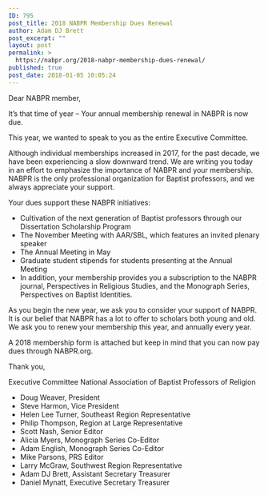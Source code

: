 ```yaml
---
ID: 795
post_title: 2018 NABPR Membership Dues Renewal
author: Adam DJ Brett
post_excerpt: ""
layout: post
permalink: >
  https://nabpr.org/2018-nabpr-membership-dues-renewal/
published: true
post_date: 2018-01-05 10:05:24
---
```

Dear NABPR member,

It’s that time of year – Your annual membership renewal in NABPR is now due.

This year, we wanted to speak to you as the entire Executive Committee.

Although individual memberships increased in 2017, for the past decade, we have been experiencing a slow downward trend. We are writing you today in an effort to emphasize the importance of NABPR and your membership. NABPR is the only professional organization for Baptist professors, and we always appreciate your support.

Your dues support these NABPR initiatives:

<ul>
    <li>Cultivation of the next generation of Baptist professors through our Dissertation Scholarship Program</li>
    <li>The November Meeting with AAR/SBL, which features an invited plenary speaker</li>
    <li>The Annual Meeting in May</li>
    <li>Graduate student stipends for students presenting at the Annual Meeting</li>
    <li>In addition, your membership provides you a subscription to the NABPR journal, Perspectives in Religious Studies, and the Monograph Series, Perspectives on Baptist Identities.</li>
</ul>

As you begin the new year, we ask you to consider your support of NABPR. It is our belief that NABPR has a lot to offer to scholars both young and old. We ask you to renew your membership this year, and annually every year.

A 2018 membership form is attached but keep in mind that you can now pay dues through NABPR.org.

Thank you,

Executive Committee
National Association of Baptist Professors of Religion

<ul>
    <li>Doug Weaver, President</li>
    <li>Steve Harmon, Vice President</li>
    <li>Helen Lee Turner, Southeast Region Representative</li>
    <li>Philip Thompson, Region at Large Representative</li>
    <li>Scott Nash, Senior Editor</li>
    <li>Alicia Myers, Monograph Series Co-Editor</li>
    <li>Adam English, Monograph Series Co-Editor</li>
    <li>Mike Parsons, PRS Editor</li>
    <li>Larry McGraw, Southwest Region Representative</li>
    <li>Adam DJ Brett, Assistant Secretary Treasurer</li>
    <li>Daniel Mynatt, Executive Secretary Treasurer</li>
</ul>
